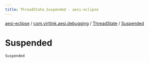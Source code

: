 ```yaml
---
title: ThreadState.Suspended - aesi-eclipse
---
```


[aesi-eclipse](../../index.html) / [com.virtlink.aesi.debugging](../index.html) / [ThreadState](index.html) / [Suspended](.)

# Suspended

`Suspended`